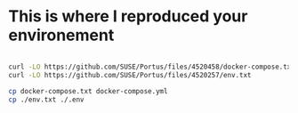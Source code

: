 # This is where  I reproduced your environement


```bash

curl -LO https://github.com/SUSE/Portus/files/4520458/docker-compose.txt
curl -LO https://github.com/SUSE/Portus/files/4520257/env.txt

cp docker-compose.txt docker-compose.yml
cp ./env.txt ./.env
```
